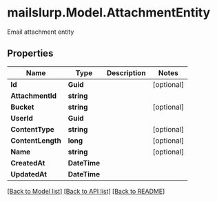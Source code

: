 # mailslurp.Model.AttachmentEntity
Email attachment entity

## Properties

Name | Type | Description | Notes
------------ | ------------- | ------------- | -------------
**Id** | **Guid** |  | [optional] 
**AttachmentId** | **string** |  | 
**Bucket** | **string** |  | [optional] 
**UserId** | **Guid** |  | 
**ContentType** | **string** |  | [optional] 
**ContentLength** | **long** |  | [optional] 
**Name** | **string** |  | [optional] 
**CreatedAt** | **DateTime** |  | 
**UpdatedAt** | **DateTime** |  | 

[[Back to Model list]](../README#documentation-for-models) [[Back to API list]](../README#documentation-for-api-endpoints) [[Back to README]](../README)


